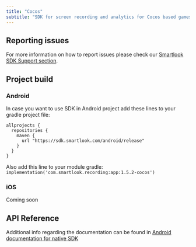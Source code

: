```yaml
---
title: "Cocos"
subtitle: "SDK for screen recording and analytics for Cocos based games/apps."
---
```


## Reporting issues

For more information on how to report issues please check our [Smartlook SDK Support section](https://smartlook.github.io/docs/sdk/support/#how-to-submit-an-issue).

## Project build

### Android

In case you want to use SDK in Android project add these lines to your gradle project file:

```android
allprojects {
  repositories {
    maven {
      url "https://sdk.smartlook.com/android/release"
    }
  }
}
```

Also add this line to your module gradle: `implementation('com.smartlook.recording:app:1.5.2-cocos')`


### iOS

Coming soon

## API Reference

Additional info regarding the documentation can be found in <a href="https://smartlook.github.io/docs/sdk/android/"> Android documentation for native SDK</a>
